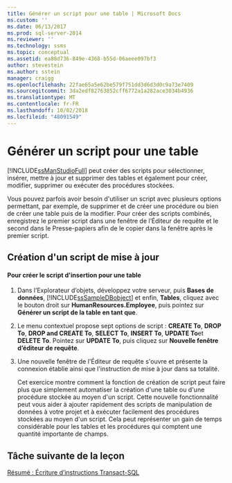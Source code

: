 ```yaml
---
title: Générer un script pour une table | Microsoft Docs
ms.custom: ''
ms.date: 06/13/2017
ms.prod: sql-server-2014
ms.reviewer: ''
ms.technology: ssms
ms.topic: conceptual
ms.assetid: ea88d736-849e-4368-b55d-06aeee097bf3
author: stevestein
ms.author: sstein
manager: craigg
ms.openlocfilehash: 22fae65a5e62be579f751dd3d6d3d0c9a73e7409
ms.sourcegitcommit: 3da2edf82763852cff6772a1a282ace3034b4936
ms.translationtype: MT
ms.contentlocale: fr-FR
ms.lasthandoff: 10/02/2018
ms.locfileid: "48091549"
---
```

# <a name="script-a-table"></a>Générer un script pour une table
  [!INCLUDE[ssManStudioFull](../../includes/ssmanstudiofull-md.md)] peut créer des scripts pour sélectionner, insérer, mettre à jour et supprimer des tables et également pour créer, modifier, supprimer ou exécuter des procédures stockées.  
  
 Vous pouvez parfois avoir besoin d'utiliser un script avec plusieurs options permettant, par exemple, de supprimer et de créer une procédure ou bien de créer une table puis de la modifier. Pour créer des scripts combinés, enregistrez le premier script dans une fenêtre de l’Éditeur de requête et le second dans le Presse-papiers afin de le copier dans la fenêtre après le premier script.  
  
## <a name="creating-an-update-script"></a>Création d'un script de mise à jour  
  
#### <a name="to-create-the-insert-script-for-a-table"></a>Pour créer le script d'insertion pour une table  
  
1.  Dans l’Explorateur d’objets, développez votre serveur, puis **Bases de données**, [!INCLUDE[ssSampleDBobject](../../includes/sssampledbobject-md.md)] et enfin, **Tables**, cliquez avec le bouton droit sur **HumanResources.Employee**, puis pointez sur **Générer un script de la table en tant que**.  
  
2.  Le menu contextuel propose sept options de script : **CREATE To**, **DROP To**, **DROP and CREATE To**, **SELECT To**, **INSERT To**, **UPDATE To**et **DELETE To**. Pointez sur **UPDATE To**, puis cliquez sur **Nouvelle fenêtre d’éditeur de requête**.  
  
3.  Une nouvelle fenêtre de l'Éditeur de requête s'ouvre et présente la connexion établie ainsi que l'instruction de mise à jour dans sa totalité.  
  
     Cet exercice montre comment la fonction de création de script peut faire plus que simplement automatiser la création d'une table ou d'une procédure stockée au moyen d'un script. Cette nouvelle fonctionnalité peut vous aider à ajouter rapidement des scripts de manipulation de données à votre projet et à exécuter facilement des procédures stockées au moyen d'un script. Cela peut représenter un gain de temps considérable pour les tables et les procédures qui comptent une quantité importante de champs.  
  
## <a name="next-task-in-lesson"></a>Tâche suivante de la leçon  
 [Résumé : Écriture d’instructions Transact-SQL](../../tutorials/summary-writing-transact-sql.md)  
  
  
